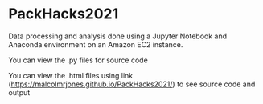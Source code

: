 # PackHacks2021

Data processing and analysis done using a Jupyter Notebook and Anaconda environment on an Amazon EC2 instance.

You can view the .py files for source code

You can view the .html files using link (https://malcolmrjones.github.io/PackHacks2021/<filename>) to see source code and output
